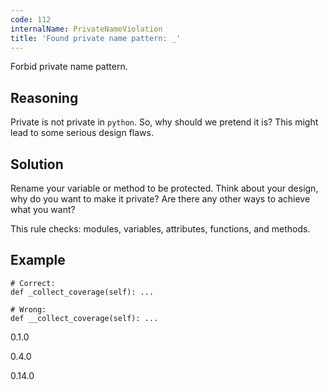 ```yaml
---
code: 112
internalName: PrivateNameViolation
title: 'Found private name pattern: _'
---
```


Forbid private name pattern.

## Reasoning
Private is not private in `python`. So, why should we pretend it is?
This might lead to some serious design flaws.

## Solution
Rename your variable or method to be protected. Think about your
design, why do you want to make it private? Are there any other ways
to achieve what you want?

This rule checks: modules, variables, attributes, functions, and
methods.

## Example

    # Correct:
    def _collect_coverage(self): ...
    
    # Wrong:
    def __collect_coverage(self): ...

<div class="versionadded">

0.1.0

</div>

<div class="versionchanged">

0.4.0

</div>

<div class="versionchanged">

0.14.0

</div>